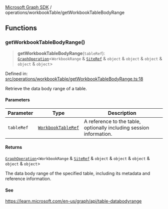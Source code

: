 [Microsoft Graph SDK](../../README.md) / operations/workbookTable/getWorkbookTableBodyRange

## Functions

### getWorkbookTableBodyRange()

> **getWorkbookTableBodyRange**(`tableRef`): [`GraphOperation`](../../models/GraphOperation.md#graphoperation)\<`WorkbookRange` & [`SiteRef`](../../models/SiteRef.md#siteref) & `object` & `object` & `object` & `object` & `object`\>

Defined in: [src/operations/workbookTable/getWorkbookTableBodyRange.ts:18](https://github.com/Future-Secure-AI/microsoft-graph/blob/main/src/operations/workbookTable/getWorkbookTableBodyRange.ts#L18)

Retrieve the data body range of a table.

#### Parameters

| Parameter | Type | Description |
| ------ | ------ | ------ |
| `tableRef` | [`WorkbookTableRef`](../../models/WorkbookTableRef.md#workbooktableref) | A reference to the table, optionally including session information. |

#### Returns

[`GraphOperation`](../../models/GraphOperation.md#graphoperation)\<`WorkbookRange` & [`SiteRef`](../../models/SiteRef.md#siteref) & `object` & `object` & `object` & `object` & `object`\>

The data body range of the specified table, including its metadata and reference information.

#### See

https://learn.microsoft.com/en-us/graph/api/table-databodyrange
